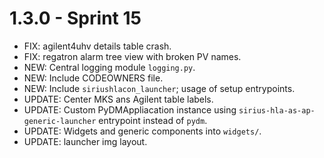 # 1.3.0 - Sprint 15

- FIX: agilent4uhv details table crash.
- FIX: regatron alarm tree view with broken PV names.
- NEW: Central logging module `logging.py`.
- NEW: Include CODEOWNERS file.
- NEW: Include `siriushlacon_launcher`; usage of setup entrypoints.
- UPDATE: Center MKS ans Agilent table labels.
- UPDATE: Custom PyDMAppliacation instance using `sirius-hla-as-ap-generic-launcher` entrypoint instead of `pydm`.
- UPDATE: Widgets and generic components into `widgets/`.
- UPDATE: launcher img layout.
